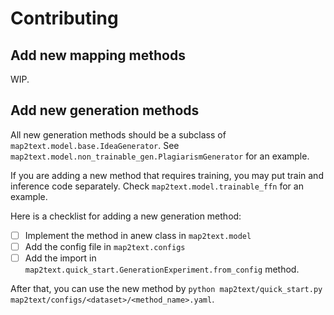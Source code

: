 # Contributing

## Add new mapping methods

WIP.

## Add new generation methods

All new generation methods should be a subclass of `map2text.model.base.IdeaGenerator`. See `map2text.model.non_trainable_gen.PlagiarismGenerator` for an example.

If you are adding a new method that requires training, you may put train and inference code separately. Check `map2text.model.trainable_ffn` for an example.

Here is a checklist for adding a new generation method:

- [ ] Implement the method in anew class in `map2text.model`
- [ ] Add the config file in `map2text.configs`
- [ ] Add the import in `map2text.quick_start.GenerationExperiment.from_config` method.

After that, you can use the new method by `python map2text/quick_start.py map2text/configs/<dataset>/<method_name>.yaml`.

